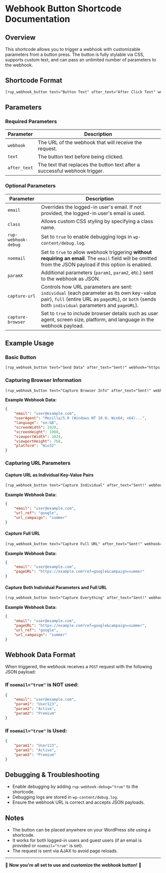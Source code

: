 # Webhook Button Shortcode Documentation

## Overview
This shortcode allows you to trigger a webhook with customizable parameters from a button press. The button is fully stylable via CSS, supports custom text, and can pass an unlimited number of parameters to the webhook.

## Shortcode Format
```html
[rup_webhook_button text="Button Text" after_text="After Click Text" webhook="YOUR_WEBHOOK_URL" class="custom-css-class" email="override@example.com" param1="value1" param2="value2" rup-webhook-debug="true" noemail="true" capture-url="both" capture-browser="true"]
```

## Parameters
### Required Parameters
| Parameter  | Description |
|------------|-------------|
| `webhook`  | The URL of the webhook that will receive the request. |
| `text`     | The button text before being clicked. |
| `after_text` | The text that replaces the button text after a successful webhook trigger. |

### Optional Parameters
| Parameter  | Description |
|------------|-------------|
| `email`   | Overrides the logged-in user's email. If not provided, the logged-in user's email is used. |
| `class`   | Allows custom CSS styling by specifying a class name. |
| `rup-webhook-debug` | Set to `true` to enable debugging logs in `wp-content/debug.log`. |
| `noemail` | Set to `true` to allow webhook triggering **without requiring an email**. The `email` field will be omitted from the JSON payload if this option is enabled. |
| `paramX`  | Additional parameters (`param1`, `param2`, etc.) sent to the webhook as JSON. |
| `capture-url` | Controls how URL parameters are sent: `individual` (each parameter as its own key-value pair), `full` (entire URL as `pageURL`), or `both` (sends both `individual` parameters and `pageURL`). |
| `capture-browser` | Set to `true` to include browser details such as user agent, screen size, platform, and language in the webhook payload. |

## Example Usage
### Basic Button
```html
[rup_webhook_button text="Send Data" after_text="Sent!" webhook="https://example.com/webhook"]
```

### Capturing Browser Information
```html
[rup_webhook_button text="Capture Browser Info" after_text="Sent!" webhook="https://example.com/webhook" capture-browser="true"]
```
**Example Webhook Data:**
```json
{
    "email": "user@example.com",
    "userAgent": "Mozilla/5.0 (Windows NT 10.0; Win64; x64)...",
    "language": "en-GB",
    "screenWidth": 1920,
    "screenHeight": 1080,
    "viewportWidth": 1024,
    "viewportHeight": 768,
    "platform": "Win32"
}
```

### Capturing URL Parameters
#### Capture URL as Individual Key-Value Pairs
```html
[rup_webhook_button text="Capture Individual" after_text="Sent!" webhook="https://example.com/webhook" capture-url="individual"]
```
**Example Webhook Data:**
```json
{
    "email": "user@example.com",
    "url_ref": "google",
    "url_campaign": "summer"
}
```

#### Capture Full URL
```html
[rup_webhook_button text="Capture Full URL" after_text="Sent!" webhook="https://example.com/webhook" capture-url="full"]
```
**Example Webhook Data:**
```json
{
    "email": "user@example.com",
    "pageURL": "https://example.com?ref=google&campaign=summer"
}
```

#### Capture Both Individual Parameters and Full URL
```html
[rup_webhook_button text="Capture Everything" after_text="Sent!" webhook="https://example.com/webhook" capture-url="both"]
```
**Example Webhook Data:**
```json
{
    "email": "user@example.com",
    "pageURL": "https://example.com?ref=google&campaign=summer",
    "url_ref": "google",
    "url_campaign": "summer"
}
```

## Webhook Data Format
When triggered, the webhook receives a `POST` request with the following JSON payload:

### If `noemail="true"` is NOT used:
```json
{
    "email": "user@example.com",
    "param1": "User123",
    "param2": "Active",
    "param3": "Premium"
}
```

### If `noemail="true"` is Used:
```json
{
    "param1": "User123",
    "param2": "Active",
    "param3": "Premium"
}
```

## Debugging & Troubleshooting
- Enable debugging by adding `rup-webhook-debug="true"` to the shortcode.
- Debugging logs are stored in `wp-content/debug.log`.
- Ensure the webhook URL is correct and accepts JSON payloads.

## Notes
- The button can be placed anywhere on your WordPress site using a shortcode.
- It works for both logged-in users and guest users (if an email is provided or `noemail="true"` is set).
- The request is sent via AJAX to avoid page reloads.

---
🚀 **Now you're all set to use and customize the webhook button!** 🚀
